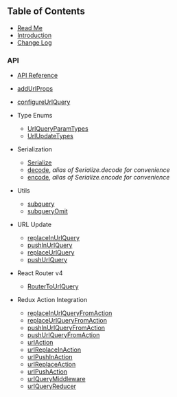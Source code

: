 ## Table of Contents

* [Read Me](/README.md)
* [Introduction](/docs/INTRODUCTION.md)
* [Change Log](/CHANGELOG.md)

### API

* [API Reference](/docs/api/README.md)
* [addUrlProps](/docs/api/addUrlProps.md)
* [configureUrlQuery](/docs/api/configureUrlQuery.md)

* Type Enums
  * [UrlQueryParamTypes](/docs/api/UrlQueryParamTypes.md)
  * [UrlUpdateTypes](/docs/api/UrlUpdateTypes.md)

* Serialization
  * [Serialize](/docs/api/Serialize.md)
  * [decode](/docs/api/Serialize.md#decode), _alias of Serialize.decode for convenience_
  * [encode](/docs/api/Serialize.md#encode), _alias of Serialize.encode for convenience_

* Utils
  * [subquery](/docs/api/subquery.md)
  * [subqueryOmit](/docs/api/subqueryOmit.md)

* URL Update
  * [replaceInUrlQuery](/docs/api/replaceInUrlQuery.md)
  * [pushInUrlQuery](/docs/api/pushInUrlQuery.md)
  * [replaceUrlQuery](/docs/api/replaceUrlQuery.md)
  * [pushUrlQuery](/docs/api/pushUrlQuery.md)

* React Router v4
  * [RouterToUrlQuery](/docs/api/RouterToUrlQuery.md)

* Redux Action Integration
  * [replaceInUrlQueryFromAction](/docs/api/replaceInUrlQueryFromAction.md)
  * [replaceUrlQueryFromAction](/docs/api/replaceUrlQueryFromAction.md)
  * [pushInUrlQueryFromAction](/docs/api/pushInUrlQueryFromAction.md)
  * [pushUrlQueryFromAction](/docs/api/pushUrlQueryFromAction.md)
  * [urlAction](/docs/api/urlAction.md)
  * [urlReplaceInAction](/docs/api/urlReplaceInAction.md)
  * [urlPushInAction](/docs/api/urlPushInAction.md)
  * [urlReplaceAction](/docs/api/urlReplaceAction.md)
  * [urlPushAction](/docs/api/urlPushAction.md)
  * [urlQueryMiddleware](/docs/api/urlQueryMiddleware.md)
  * [urlQueryReducer](/docs/api/urlQueryReducer.md)

